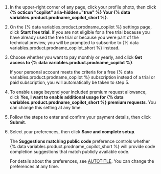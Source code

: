 1. In the upper-right corner of any page, click your profile photo, then click **{% octicon "copilot" aria-hidden="true" %} Your {% data variables.product.prodname_copilot_short %}**.
1. On the {% data variables.product.prodname_copilot %} settings page, click **Start free trial**. If you are not eligible for a free trial because you have already used the free trial or because you were part of the technical preview, you will be prompted to subscribe to {% data variables.product.prodname_copilot_short %} instead.
1. Choose whether you want to pay monthly or yearly, and click **Get access to {% data variables.product.prodname_copilot %}**.

   If your personal account meets the criteria for a free {% data variables.product.prodname_copilot %} subscription instead of a trial or paid subscription, you will automatically be taken to step 5.

1. To enable usage beyond your included premium request allowance, click **Yes, I want to enable additional usage for {% data variables.product.prodname_copilot_short %} premium requests**. You can change this setting at any time.
1. Follow the steps to enter and confirm your payment details, then click **Submit**.
1. Select your preferences, then click **Save and complete setup**.

   The **Suggestions matching public code** preference controls whether {% data variables.product.prodname_copilot_short %} will provide code completion suggestions that match publicly available code.

   For details about the preferences, see [AUTOTITLE](/copilot/managing-copilot/managing-copilot-as-an-individual-subscriber/managing-copilot-policies-as-an-individual-subscriber). You can change the preferences at any time.
